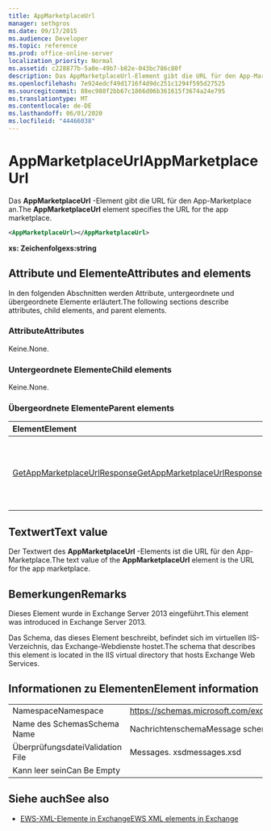 ```yaml
---
title: AppMarketplaceUrl
manager: sethgros
ms.date: 09/17/2015
ms.audience: Developer
ms.topic: reference
ms.prod: office-online-server
localization_priority: Normal
ms.assetid: c228877b-5a0e-49b7-b82e-043bc786c80f
description: Das AppMarketplaceUrl-Element gibt die URL für den App-Marketplace an.
ms.openlocfilehash: 7e924edcf49d1716f4d9dc251c1294f595d27525
ms.sourcegitcommit: 88ec988f2bb67c1866d06b361615f3674a24e795
ms.translationtype: MT
ms.contentlocale: de-DE
ms.lasthandoff: 06/01/2020
ms.locfileid: "44466038"
---
```

# <a name="appmarketplaceurl"></a><span data-ttu-id="5206f-103">AppMarketplaceUrl</span><span class="sxs-lookup"><span data-stu-id="5206f-103">AppMarketplaceUrl</span></span>

<span data-ttu-id="5206f-104">Das **AppMarketplaceUrl** -Element gibt die URL für den App-Marketplace an.</span><span class="sxs-lookup"><span data-stu-id="5206f-104">The **AppMarketplaceUrl** element specifies the URL for the app marketplace.</span></span> 
  
```XML
<AppMarketplaceUrl></AppMarketplaceUrl>
```

 <span data-ttu-id="5206f-105">**xs: Zeichenfolge**</span><span class="sxs-lookup"><span data-stu-id="5206f-105">**xs:string**</span></span>
## <a name="attributes-and-elements"></a><span data-ttu-id="5206f-106">Attribute und Elemente</span><span class="sxs-lookup"><span data-stu-id="5206f-106">Attributes and elements</span></span>

<span data-ttu-id="5206f-107">In den folgenden Abschnitten werden Attribute, untergeordnete und übergeordnete Elemente erläutert.</span><span class="sxs-lookup"><span data-stu-id="5206f-107">The following sections describe attributes, child elements, and parent elements.</span></span>
  
### <a name="attributes"></a><span data-ttu-id="5206f-108">Attribute</span><span class="sxs-lookup"><span data-stu-id="5206f-108">Attributes</span></span>

<span data-ttu-id="5206f-109">Keine.</span><span class="sxs-lookup"><span data-stu-id="5206f-109">None.</span></span>
  
### <a name="child-elements"></a><span data-ttu-id="5206f-110">Untergeordnete Elemente</span><span class="sxs-lookup"><span data-stu-id="5206f-110">Child elements</span></span>

<span data-ttu-id="5206f-111">Keine.</span><span class="sxs-lookup"><span data-stu-id="5206f-111">None.</span></span>
  
### <a name="parent-elements"></a><span data-ttu-id="5206f-112">Übergeordnete Elemente</span><span class="sxs-lookup"><span data-stu-id="5206f-112">Parent elements</span></span>

|<span data-ttu-id="5206f-113">**Element**</span><span class="sxs-lookup"><span data-stu-id="5206f-113">**Element**</span></span>|<span data-ttu-id="5206f-114">**Beschreibung**</span><span class="sxs-lookup"><span data-stu-id="5206f-114">**Description**</span></span>|
|:-----|:-----|
|[<span data-ttu-id="5206f-115">GetAppMarketplaceUrlResponse</span><span class="sxs-lookup"><span data-stu-id="5206f-115">GetAppMarketplaceUrlResponse</span></span>](getappmarketplaceurlresponse.md) <br/> |<span data-ttu-id="5206f-116">Gibt die Antwortnachricht für eine **GetAppMarketplaceUrl** -Anforderung an.</span><span class="sxs-lookup"><span data-stu-id="5206f-116">Specifies the response message for a **GetAppMarketplaceUrl** request.</span></span>  <br/> |
   
## <a name="text-value"></a><span data-ttu-id="5206f-117">Textwert</span><span class="sxs-lookup"><span data-stu-id="5206f-117">Text value</span></span>

<span data-ttu-id="5206f-118">Der Textwert des **AppMarketplaceUrl** -Elements ist die URL für den App-Marketplace.</span><span class="sxs-lookup"><span data-stu-id="5206f-118">The text value of the **AppMarketplaceUrl** element is the URL for the app marketplace.</span></span> 
  
## <a name="remarks"></a><span data-ttu-id="5206f-119">Bemerkungen</span><span class="sxs-lookup"><span data-stu-id="5206f-119">Remarks</span></span>

<span data-ttu-id="5206f-120">Dieses Element wurde in Exchange Server 2013 eingeführt.</span><span class="sxs-lookup"><span data-stu-id="5206f-120">This element was introduced in Exchange Server 2013.</span></span>
  
<span data-ttu-id="5206f-121">Das Schema, das dieses Element beschreibt, befindet sich im virtuellen IIS-Verzeichnis, das Exchange-Webdienste hostet.</span><span class="sxs-lookup"><span data-stu-id="5206f-121">The schema that describes this element is located in the IIS virtual directory that hosts Exchange Web Services.</span></span>
  
## <a name="element-information"></a><span data-ttu-id="5206f-122">Informationen zu Elementen</span><span class="sxs-lookup"><span data-stu-id="5206f-122">Element information</span></span>

|||
|:-----|:-----|
|<span data-ttu-id="5206f-123">Namespace</span><span class="sxs-lookup"><span data-stu-id="5206f-123">Namespace</span></span>  <br/> |https://schemas.microsoft.com/exchange/services/2006/messages  <br/> |
|<span data-ttu-id="5206f-124">Name des Schemas</span><span class="sxs-lookup"><span data-stu-id="5206f-124">Schema Name</span></span>  <br/> |<span data-ttu-id="5206f-125">Nachrichtenschema</span><span class="sxs-lookup"><span data-stu-id="5206f-125">Message schema</span></span>  <br/> |
|<span data-ttu-id="5206f-126">Überprüfungsdatei</span><span class="sxs-lookup"><span data-stu-id="5206f-126">Validation File</span></span>  <br/> |<span data-ttu-id="5206f-127">Messages. xsd</span><span class="sxs-lookup"><span data-stu-id="5206f-127">messages.xsd</span></span>  <br/> |
|<span data-ttu-id="5206f-128">Kann leer sein</span><span class="sxs-lookup"><span data-stu-id="5206f-128">Can Be Empty</span></span>  <br/> ||
   
## <a name="see-also"></a><span data-ttu-id="5206f-129">Siehe auch</span><span class="sxs-lookup"><span data-stu-id="5206f-129">See also</span></span>

- [<span data-ttu-id="5206f-130">EWS-XML-Elemente in Exchange</span><span class="sxs-lookup"><span data-stu-id="5206f-130">EWS XML elements in Exchange</span></span>](ews-xml-elements-in-exchange.md)

